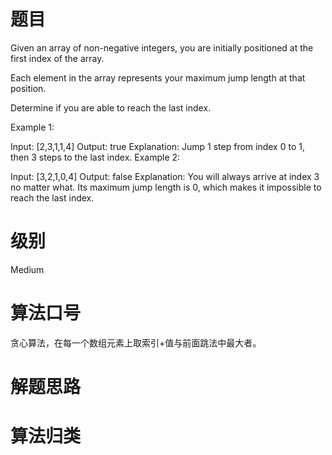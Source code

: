 # 题目
Given an array of non-negative integers, you are initially positioned at the first index of the array.

Each element in the array represents your maximum jump length at that position.

Determine if you are able to reach the last index.

Example 1:

Input: [2,3,1,1,4]
Output: true
Explanation: Jump 1 step from index 0 to 1, then 3 steps to the last index.
Example 2:

Input: [3,2,1,0,4]
Output: false
Explanation: You will always arrive at index 3 no matter what. Its maximum
             jump length is 0, which makes it impossible to reach the last index.
             
# 级别 
Medium

# 算法口号
贪心算法，在每一个数组元素上取索引+值与前面跳法中最大者。

# 解题思路


# 算法归类
<a href="../../../Greedy.md"></a>
